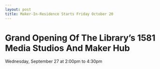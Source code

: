 ```yaml
---
layout: post
title: Maker-In-Residence Starts Friday October 20
---
```


# Grand Opening Of The Library’s 1581 Media Studios And Maker Hub

Wednesday, September 27 at 2:00pm to 4:30pm
